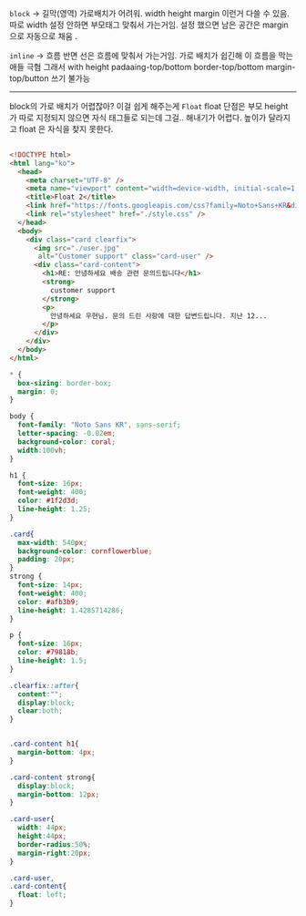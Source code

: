 `block` -> 길막(영역)
가로배치가 어려워.
width height margin 이런거 다쓸 수 있음.
따로 width 설정 안하면 부모태그 맞춰서 가는거임.
설정 했으면 남은 공간은 margin 으로 자동으로 채움 .

`inline` -> 흐름 
반면 선은 흐름에 맞춰서 가는거임. 가로 배치가 쉽긴해 이 흐름을 막는 애들 극혐 그래서 
with height padaaing-top/bottom border-top/bottom margin-top/button 쓰기 불가능 

---

block의 가로 배치가 어렵잖아? 이걸 쉽게 해주는게 `Float` 
float 단점은 부모 height 가 따로 지정되지 않으면 자식 태그들로 되는데 그걸.. 해내기가 어렵다.  높이가 달라지고 
float 은 자식을 찾지 못한다. 
```html
  
<!DOCTYPE html>
<html lang="ko">
  <head>
    <meta charset="UTF-8" />
    <meta name="viewport" content="width=device-width, initial-scale=1.0" />
    <title>Float 2</title>
    <link href="https://fonts.googleapis.com/css?family=Noto+Sans+KR&display=swap" rel="stylesheet" />
    <link rel="stylesheet" href="./style.css" />
  </head>
  <body>
    <div class="card clearfix">
      <img src="./user.jpg"
       alt="Customer support" class="card-user" />
      <div class="card-content">
        <h1>RE: 안녕하세요 배송 관련 문의드립니다</h1>
        <strong>
          customer support
        </strong>
        <p>
          안녕하세요 우현님. 문의 드린 사항에 대한 답변드립니다. 지난 12...
        </p>
      </div>
    </div>
  </body>
</html>
```


```css
* {
  box-sizing: border-box;
  margin: 0;
}

body {
  font-family: "Noto Sans KR", sans-serif;
  letter-spacing: -0.02em;
  background-color: coral;
  width:100vh;
}

h1 {
  font-size: 16px;
  font-weight: 400;
  color: #1f2d3d;
  line-height: 1.25;
}

.card{
  max-width: 540px;
  background-color: cornflowerblue;
  padding: 20px;
}
strong {
  font-size: 14px;
  font-weight: 400;
  color: #afb3b9;
  line-height: 1.4285714286;
}

p {
  font-size: 16px;
  color: #79818b;
  line-height: 1.5;
}

.clearfix::after{
  content:"";
  display:block;
  clear:both;
}


.card-content h1{
  margin-bottom: 4px;
}

.card-content strong{
  display:block;
  margin-bottom: 12px;
}

.card-user{
  width: 44px;
  height:44px;
  border-radius:50%;
  margin-right:20px;
}

.card-user,
.card-content{
  float: left;
}

```

